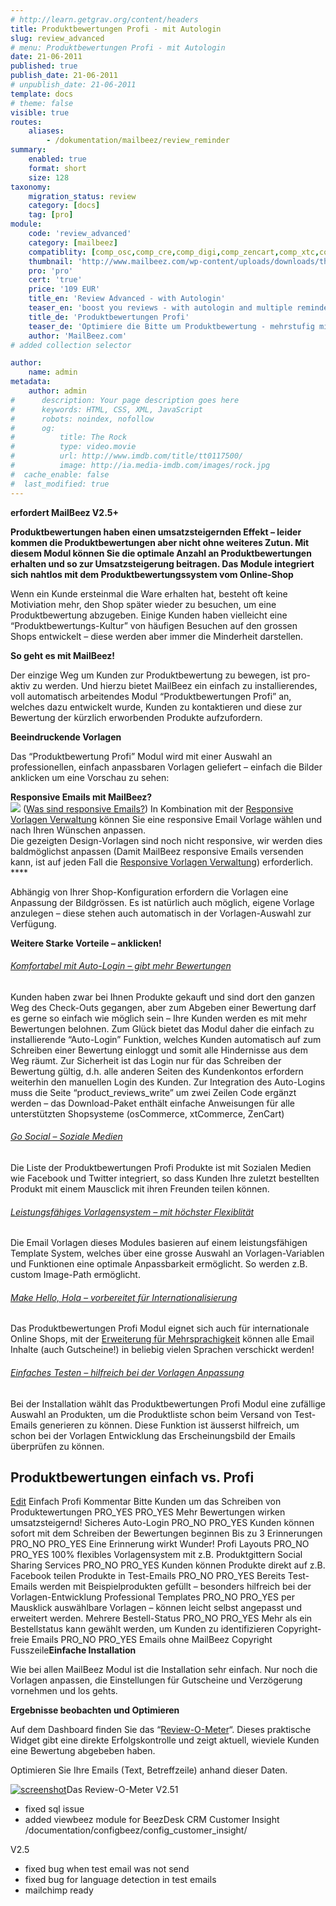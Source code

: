 ```yaml
---
# http://learn.getgrav.org/content/headers
title: Produktbewertungen Profi - mit Autologin
slug: review_advanced
# menu: Produktbewertungen Profi - mit Autologin
date: 21-06-2011
published: true
publish_date: 21-06-2011
# unpublish_date: 21-06-2011
template: docs
# theme: false
visible: true
routes:
    aliases:
        - /dokumentation/mailbeez/review_reminder
summary:
    enabled: true
    format: short
    size: 128
taxonomy:
    migration_status: review
    category: [docs]
    tag: [pro]
module:
    code: 'review_advanced'
    category: [mailbeez]
    compatiblity: [comp_osc,comp_cre,comp_digi,comp_zencart,comp_xtc,comp_gambio]
    thumbnail: 'http://www.mailbeez.com/wp-content/uploads/downloads/thumbnails/2011/08/star_plus.png'
    pro: 'pro'
    cert: 'true'
    price: '109 EUR'
    title_en: 'Review Advanced - with Autologin'
    teaser_en: 'boost you reviews - with autologin and multiple reminders'
    title_de: 'Produktbewertungen Profi'
    teaser_de: 'Optimiere die Bitte um Produktbewertung - mehrstufig mit Autologin'
    author: 'MailBeez.com'
# added collection selector

author:
    name: admin
metadata:
    author: admin
#      description: Your page description goes here
#      keywords: HTML, CSS, XML, JavaScript
#      robots: noindex, nofollow
#      og:
#          title: The Rock
#          type: video.movie
#          url: http://www.imdb.com/title/tt0117500/
#          image: http://ia.media-imdb.com/images/rock.jpg
#  cache_enable: false
#  last_modified: true
---
```


**erfordert MailBeez V2.5+**

**Produktbewertungen haben einen umsatzsteigernden Effekt – leider kommen die Produktbewertungen aber nicht ohne weiteres Zutun. Mit diesem Modul können Sie die optimale Anzahl an Produktbewertungen erhalten und so zur Umsatzsteigerung beitragen. Das Module integriert sich nahtlos mit dem Produktbewertungssystem vom Online-Shop**

Wenn ein Kunde ersteinmal die Ware erhalten hat, besteht oft keine Motiviation mehr, den Shop später wieder zu besuchen, um eine Produktbewertung abzugeben. Einige Kunden haben vielleicht eine “Produktbewertungs-Kultur” von häufigen Besuchen auf den grossen Shops entwickelt – diese werden aber immer die Minderheit darstellen.

**So geht es mit MailBeez!**

Der einzige Weg um Kunden zur Produktbewertung zu bewegen, ist pro-aktiv zu werden. Und hierzu bietet MailBeez ein einfach zu installierendes, voll automatisch arbeitendes Modul “Produktbewertungen Profi” an, welches dazu entwickelt wurde, Kunden zu kontaktieren und diese zur Bewertung der kürzlich erworbenden Produkte aufzufordern.

**Beeindruckende Vorlagen**

Das “Produktbewertung Profi” Modul wird mit einer Auswahl an professionellen, einfach anpassbaren Vorlagen geliefert – einfach die Bilder anklicken um eine Vorschau zu sehen:

**Responsive Emails mit MailBeez?**  
![](http://www.mailbeez.com/images/responsive.png) ([Was sind responsive Emails?](/dokumentation/responsive-emails/)) In Kombination mit der [Responsive Vorlagen Verwaltung](/dokumentation/mailbeez/config_tmplmngr) können Sie eine responsive Email Vorlage wählen und nach Ihren Wünschen anpassen.  
Die gezeigten Design-Vorlagen sind noch nicht responsive, wir werden dies baldmöglichst anpassen (Damit MailBeez responsive Emails versenden kann, ist auf jeden Fall die [Responsive Vorlagen Verwaltung](/dokumentation/mailbeez/config_tmplmngr)) erforderlich. ****


Abhängig von Ihrer Shop-Konfiguration erfordern die Vorlagen eine Anpassung der Bildgrössen. Es ist natürlich auch möglich, eigene Vorlage anzulegen – diese stehen auch automatisch in der Vorlagen-Auswahl zur Verfügung.

**Weitere Starke Vorteile – anklicken!**

###### [Komfortabel mit Auto-Login – gibt mehr Bewertungen](#)

 Kunden haben zwar bei Ihnen Produkte gekauft und sind dort den ganzen Weg des Check-Outs gegangen, aber zum Abgeben einer Bewertung darf es gerne so einfach wie möglich sein – Ihre Kunden werden es mit mehr Bewertungen belohnen. Zum Glück bietet das Modul daher die einfach zu installierende “Auto-Login” Funktion, welches Kunden automatisch auf zum Schreiben einer Bewertung einloggt und somit alle Hindernisse aus dem Weg räumt. Zur Sicherheit ist das Login nur für das Schreiben der Bewertung gültig, d.h. alle anderen Seiten des Kundenkontos erfordern weiterhin den manuellen Login des Kunden. Zur Integration des Auto-Logins muss die Seite “product\_reviews\_write” um zwei Zeilen Code ergänzt werden – das Download-Paket enthält einfache Anweisungen für alle unterstützten Shopsysteme (osCommerce, xtCommerce, ZenCart)



 

 

###### [Go Social – Soziale Medien](#)

 Die Liste der Produktbewertungen Profi Produkte ist mit Sozialen Medien wie Facebook und Twitter integriert, so dass Kunden Ihre zuletzt bestellten Produkt mit einem Mausclick mit ihren Freunden teilen können.

 

 

###### [Leistungsfähiges Vorlagensystem – mit höchster Flexiblität](#)

Die Email Vorlagen dieses Modules basieren auf einem leistungsfähigen Template System, welches über eine grosse Auswahl an Vorlagen-Variablen und Funktionen eine optimale Anpassbarkeit ermöglicht. So werden z.B. custom Image-Path ermöglicht.



 

 

###### [Make Hello, Hola – vorbereitet für Internationalisierung](#)

Das Produktbewertungen Profi Modul eignet sich auch für internationale Online Shops, mit der [Erweiterung für Mehrsprachigkeit](/documentation/configbeez/config_tmplmngr_lng/ "Multilanguage Template Manager") können alle Email Inhalte (auch Gutscheine!) in beliebig vielen Sprachen verschickt werden!

 

 

 

###### [Einfaches Testen – hilfreich bei der Vorlagen Anpassung](#)

 Bei der Installation wählt das Produktbewertungen Profi Modul eine zufällige Auswahl an Produkten, um die Produktliste schon beim Versand von Test-Emails generieren zu können. Diese Funktion ist äusserst hilfreich, um schon bei der Vorlagen Entwicklung das Erscheinungsbild der Emails überprüfen zu können. 

 

 



## Produktbewertungen einfach vs. Profi

  [Edit](http://localhost/wordpress_mailbeez_EOL/wp-admin/tools.php?page=wp-table-reloaded&action=edit&table_id=9 "Edit")  Einfach Profi Kommentar Bitte Kunden um das Schreiben von Produktewertungen PRO\_YES PRO\_YES Mehr Bewertungen wirken umsatzsteigernd! Sicheres Auto-Login PRO\_NO PRO\_YES Kunden können sofort mit dem Schreiben der Bewertungen beginnen Bis zu 3 Erinnerungen PRO\_NO PRO\_YES Eine Erinnerung wirkt Wunder! Profi Layouts PRO\_NO PRO\_YES 100% flexibles Vorlagensystem mit z.B. Produktgittern Social Sharing Services PRO\_NO PRO\_YES Kunden können Produkte direkt auf z.B. Facebook teilen Produkte in Test-Emails PRO\_NO PRO\_YES Bereits Test-Emails werden mit Beispielprodukten gefüllt – besonders hilfreich bei der Vorlagen-Entwicklung Professional Templates PRO\_NO PRO\_YES per Mausklick auswählbare Vorlagen – können leicht selbst angepasst und erweitert werden. Mehrere Bestell-Status PRO\_NO PRO\_YES Mehr als ein Bestellstatus kann gewählt werden, um Kunden zu identifizieren Copyright-freie Emails PRO\_NO PRO\_YES Emails ohne MailBeez Copyright Fusszeile**Einfache Installation**

Wie bei allen MailBeez Modul ist die Installation sehr einfach. Nur noch die Vorlagen anpassen, die Einstellungen für Gutscheine und Verzögerung vornehmen und los gehts.

**Ergebnisse beobachten und Optimieren**

Auf dem Dashboard finden Sie das “[Review-O-Meter](/documentation/dashboardbeez/dashboard_review_o_meter/ "Review-O-Meter")“. Dieses praktische Widget gibt eine direkte Erfolgskontrolle und zeigt aktuell, wieviele Kunden eine Bewertung abgebeben haben.

Optimieren Sie Ihre Emails (Text, Betreffzeile) anhand dieser Daten.

[![](http://www.mailbeez.com/wp-content/uploads/2011/08/screenshot-250x146.png "screenshot")](http://www.mailbeez.com/wp-content/uploads/2011/08/screenshot.png)Das Review-O-Meter
V2.51
- fixed sql issue
- added viewbeez module for BeezDesk CRM Customer Insight
/documentation/configbeez/config_customer_insight/

V2.5
- fixed bug when test email was not send
- fixed bug for language detection in test emails
- mailchimp ready